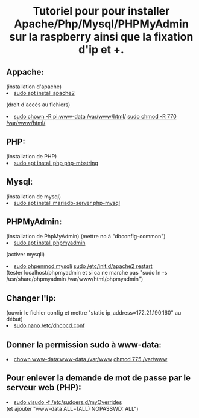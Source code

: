 <h1 align="center">Tutoriel pour pour installer Apache/Php/Mysql/PHPMyAdmin sur la raspberry ainsi que la fixation d'ip et +.</h1>

<h2>Appache:</h2>
(installation d'apache)
<li>
  <a href="">sudo apt install apache2</a>
</li>

(droit d'accès au fichiers)
<li>
  <a href="">sudo chown -R pi:www-data /var/www/html/</a>
  <a href="">sudo chmod -R 770 /var/www/html/</a>
</li>

<h2>PHP:</h2>
(installation de PHP)
<li>
  <a href="">sudo apt install php php-mbstring</a>
</li>
  
<h2>Mysql:</h2>
(installation de mysql)
<li>
  <a href="">sudo apt install mariadb-server php-mysql</a>
</li>

<h2>PHPMyAdmin:</h2>
(installation de PhpMyAdmin)
(mettre no à "dbconfig-common")
<li>
  <a href="">sudo apt install phpmyadmin</a>
</li>

(activer mysqli)
<li>
  <a href="">sudo phpenmod mysqli</a>
  <a href="">sudo /etc/init.d/apache2 restart</a>
</li>
(tester localhost/phpmyadmin et si ca ne marche pas "sudo ln -s /usr/share/phpmyadmin /var/www/html/phpmyadmin")
 
<h2>Changer l'ip:</h2>
(ouvrir le fichier config et mettre "static ip_address=172.21.190.160" au début)
<li>
  <a href="">sudo nano /etc/dhcpcd.conf</a>
</li>
 
<h2>Donner la permission sudo à www-data:</h2>
<li>
  <a href="">chown www-data:www-data /var/www</a>
  <a href="">chmod 775 /var/www</a>
</li>
 
<h2>Pour enlever la demande de mot de passe par le serveur web (PHP):</h2>
<li>
  <a href="">sudo visudo -f /etc/sudoers.d/myOverrides</a>
</li>
(et ajouter "www-data ALL=(ALL) NOPASSWD: ALL")
